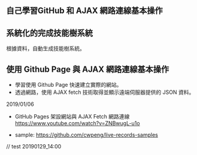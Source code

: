 ## 自己學習GitHub 和 AJAX 網路連線基本操作

## 系統化的完成技能樹系統
根據資料，自動生成技能樹系統。

## 使用 Github Page 與 AJAX 網路連線基本操作
  - 學習使用 Github Page 快速建立實際的網站。
  - 透過網路，使用 AJAX fetch 技術取得並顯示遠端伺服器提供的 JSON 資料。

2019/01/06
- GitHub Pages 架設網站與 AJAX Fetch 網路連線
https://www.youtube.com/watch?v=ZNBwugL-u1o

- sample:
https://github.com/cwpeng/live-records-samples

// test 20190129_14:00
